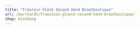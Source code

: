 ```yaml
---
title: "Fräulein Glück Second Hand Brautboutique"
url: /murrhardt/fraeulein-glueck-second-hand-brautboutique/
shop: Kleidung
---
```

